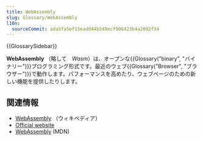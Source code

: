 ```yaml
---
title: WebAssembly
slug: Glossary/WebAssembly
l10n:
  sourceCommit: ada5fa5ef15eadd44b549ecf906423b4a2092f34
---
```


{{GlossarySidebar}}

**WebAssembly** （略して　_Wasm_）は、オープンな{{Glossary("binary", "バイナリー")}}プログラミング形式です。最近のウェブ{{Glossary("Browser", "ブラウザー")}}で動作します。パフォーマンスを高めたり、ウェブページのための新しい機能を提供したりします。

## 関連情報

- [WebAssembly](https://ja.wikipedia.org/wiki/WebAssembly) （ウィキペディア）
- [Official website](https://webassembly.org/)
- [WebAssembly](/ja/docs/WebAssembly) (MDN)
